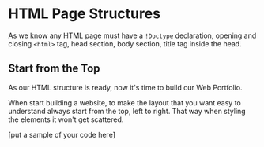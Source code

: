 # HTML Page Structures
As we know any HTML page must have a `!Doctype` declaration, opening and closing `<html>` tag, head section, body section, title tag inside the head.

## Start from the Top
As our HTML structure is ready, now it's time to build our Web Portfolio.

When start building a website, to make the layout that you want easy to understand always start from the top, left to right. That way when styling the elements it won't get scattered.

[put a sample of your code here]